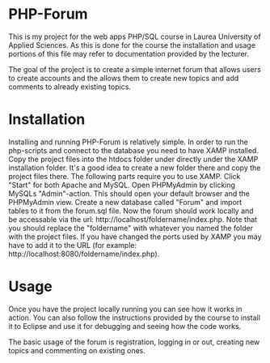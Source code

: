 # PHP-Forum
This is my project for the web apps PHP/SQL course in Laurea University of Applied Sciences. As this is done for the course the 
installation and usage portions of this file may refer to documentation provided by the lecturer.

The goal of the project is to create a simple internet forum that allows users to create accounts and the allows them to create
new topics and add comments to already existing topics.

# Installation
Installing and running PHP-Forum is relatively simple. In order to run the php-scripts and connect to the database you need to have 
XAMP installed. Copy the project files into the htdocs folder under directly under the XAMP installation folder. It's a good idea
to create a new folder there and copy the project files there. The following parts require you to use XAMP. Click "Start" for both Apache and MySQL. Open PHPMyAdmin by clicking MySQLs "Admin"-action. This should open your default browser and the PHPMyAdmin view. Create a new database called "Forum" and import tables to it from the forum.sql file. Now the forum should work locally and be accessable via the url: http://localhost/foldername/index.php. Note that you should replace the "foldername" with whatever you named the folder with the project files. If you have changed the ports used by XAMP you may have to add it to the URL (for example: http://localhost:8080/foldername/index.php).

# Usage
 Once you have the project locally running you can see how it works in action. You can also follow the instructions provided by the course to install it to Eclipse and use it for debugging and seeing how the code works.
 
 The basic usage of the forum is registration, logging in or out, creating new topics and commenting on existing ones.
